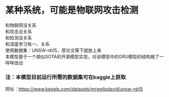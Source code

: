 # 某种系统，可能是物联网攻击检测
和物联网没关系  
和攻击没关系  
和检测没关系  
和深度学习有一、关系  
使用数据集：UNSW-nb15，原论文等下就放上来  
本模型基于一个貌似SOTA的开源模型实现，对该模型中的GRU模型的结构做了一咩咩改动  
### 注：本模型目前运行所需的数据集可在kaggle上获取  
网址：https://www.kaggle.com/datasets/mrwellsdavid/unsw-nb15
